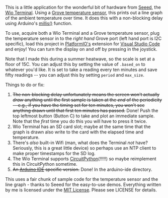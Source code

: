This is a little application for the wonderful bit of hardware from [Seeed](https://www.seeedstudio.com/), the [Wio Terminal](https://www.seeedstudio.com/Wio-Terminal-p-4509.html). Using a [Grove temperature sensor](https://wiki.seeedstudio.com/Grove-Temperature_Sensor_V1.2/), this prints out a line graph of the ambient temperature over time. It does this with a non-blocking delay using Arduino's [millis()](https://www.arduino.cc/reference/en/language/functions/time/millis/) function.

To use, acquire both a Wio Terminal and a Grove temperature sensor, plug the temperature sensor in to the *right hand* Grove port (left hand port is I2C specific), load this project in [PlatformIO's](https://platformio.org/) extension for [Visual Studio Code](https://code.visualstudio.com/) and enjoy! You can turn the display on and off by pressing in the joystick.

Note that I made this during a summer heatwave, so the scale is set at a floor of 15C. You can adjust this by setting the value of ```.based_on``` to whatever you'd like. It is set to take a reading every ten minutes and save fifty readings -- you can adjust this by setting ```period``` and ```max_size```.

Things to do or fix:

1) ~~The non-blocking delay unfortunately means the screen won't actually *draw* anything until the first sample is taken at the *end* of the periodicity -- e.g., if you have the timing set for ten minutes, you won't see anything drawn until that first ten minutes has passed.~~ Done! Push the top leftmost button (Button C) to take and plot an immediate sample. Note that the *first* time you do this you will have to press it twice.
2) Wio Terminal has an SD card slot; maybe at the same time that the graph is drawn also write to the card with the elapsed time and temperature.
3) There's *also* built-in Wifi (man, what does the Terminal *not* have? Seriously, this is a great little device) so perhaps use an NTP client to make proper timestamps for the SD log.
4) The Wio Terminal supports [CircuitPython](https://circuitpython.org/board/seeeduino_wio_terminal/)(!!!!!) so maybe reimplement this in CircuitPython sometime.
5) ~~An [Arduino IDE](https://www.arduino.cc/en/Main/Software) specific version.~~ Done! In the arduino-ide directory.

This uses a fair chunk of sample code for the temperature sensor and the line graph - thanks to Seeed for the easy-to-use demos. Everything written by me is licensed under the [MIT License](https://en.wikipedia.org/wiki/MIT_License). Please see LICENSE for details.
